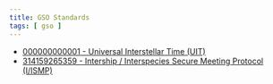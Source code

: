 ```yaml
---
title: GSO Standards
tags: [ gso ]
---
```


* [000000000001 - Universal Interstellar Time (UIT)](/tatterpedia/gso-standards/000000000001-universal-interstellar-time)
* [314159265359 - Intership / Interspecies Secure Meeting Protocol (I/ISMP)](/tatterpedia/gso-standards/314159265359-intership-interspecies-secure-meeting-protocol)